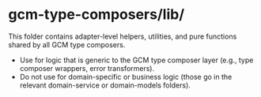 # gcm-type-composers/lib/

This folder contains adapter-level helpers, utilities, and pure functions shared by all GCM type composers.

- Use for logic that is generic to the GCM type composer layer (e.g., type composer wrappers, error transformers).
- Do not use for domain-specific or business logic (those go in the relevant domain-service or domain-models folders). 